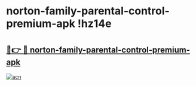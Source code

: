 # norton-family-parental-control-premium-apk !hz14e

# <h2><a href="https://sfm1t4.esa.edu.pl?title=norton-family-parental-control-premium-apk&ref=hz14e">🔗👉 🔴 norton-family-parental-control-premium-apk</a></h2>

[![acn](https://github.com/user-attachments/assets/0f9c940e-d8b0-45ae-aac7-cd30a18b3e1c)](https://sfm1t4.esa.edu.pl?title=norton-family-parental-control-premium-apk&ref=hz14e)

